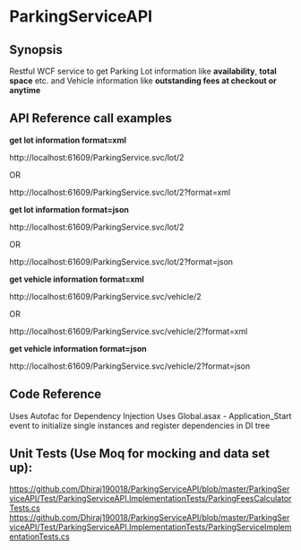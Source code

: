 # ParkingServiceAPI

## Synopsis

Restful WCF service to get Parking Lot information like **availability**, **total space** etc. and Vehicle information like **outstanding fees at checkout or anytime**


## API Reference call examples

**get lot information format=xml**

http://localhost:61609/ParkingService.svc/lot/2 

OR

http://localhost:61609/ParkingService.svc/lot/2?format=xml

**get lot information format=json**

http://localhost:61609/ParkingService.svc/lot/2 

OR

http://localhost:61609/ParkingService.svc/lot/2?format=json

**get vehicle information format=xml**

http://localhost:61609/ParkingService.svc/vehicle/2

OR

http://localhost:61609/ParkingService.svc/vehicle/2?format=xml 

**get vehicle information format=json**

http://localhost:61609/ParkingService.svc/vehicle/2?format=json 

## Code Reference

Uses Autofac for Dependency Injection
Uses Global.asax - Application_Start event to initialize single instances and register dependencies in DI tree

## Unit Tests (Use Moq for mocking and data set up): 

https://github.com/Dhiraj190018/ParkingServiceAPI/blob/master/ParkingServiceAPI/Test/ParkingServiceAPI.ImplementationTests/ParkingFeesCalculatorTests.cs
https://github.com/Dhiraj190018/ParkingServiceAPI/blob/master/ParkingServiceAPI/Test/ParkingServiceAPI.ImplementationTests/ParkingServiceImplementationTests.cs
